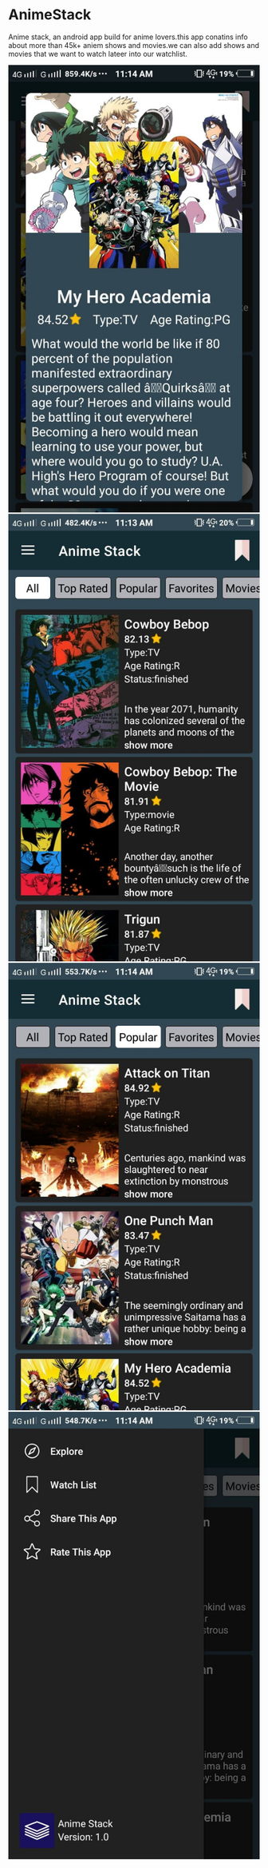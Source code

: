 # AnimeStack
Anime stack, an android app build for anime lovers.this app conatins info about more than 45k+ aniem shows and movies.we can also add shows and movies that we want to watch lateer into our watchlist.


![Alt text](Screenshots/screenshot4.jpg?raw=true "Optional Title") 
![Alt text](Screenshots/screenshot3.jpg?raw=true "Optional Title")
![Alt text](Screenshots/screenshot2.jpg?raw=true "Optional Title")
![Alt text](Screenshots/screenshot1.jpg?raw=true "Optional Title")

